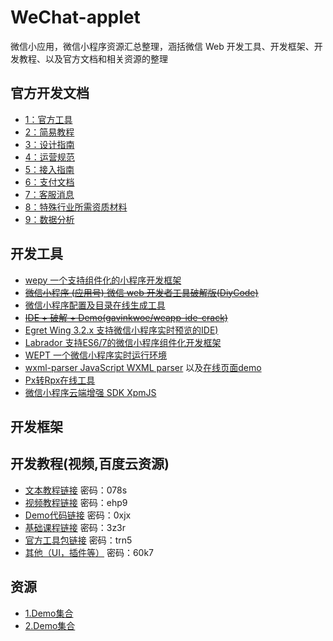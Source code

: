 # WeChat-applet
微信小应用，微信小程序资源汇总整理，涵括微信 Web 开发工具、开发框架、开发教程、以及官方文档和相关资源的整理
## 官方开发文档
- [1：官方工具](https://mp.weixin.qq.com/debug/wxadoc/dev/devtools/download.html?t=201714)
- [2：简易教程](https://mp.weixin.qq.com/debug/wxadoc/dev/)
- [3：设计指南](https://mp.weixin.qq.com/debug/wxadoc/design/index.html；在这里查看如何符合设计标准，仅供参考，非强制性；)
- [4：运营规范](https://mp.weixin.qq.com/debug/wxadoc/product/index.html；在这里查看禁止事项；)
- [5：接入指南](https://mp.weixin.qq.com/debug/wxadoc/introduction/index.html)
- [6：支付文档](https://pay.weixin.qq.com/wiki/doc/api/wxa/wxa_api.php?chapter=7_3&index=1)
- [7：客服消息](https://mp.weixin.qq.com/debug/wxadoc/introduction/custom.html?t=20161221 )  
- [8：特殊行业所需资质材料](https://mp.weixin.qq.com/debug/wxadoc/product/material.html?t=201714)
- [9：数据分析](https://mp.weixin.qq.com/debug/wxadoc/analysis/index.html?t=201714)

## 开发工具
- [wepy 一个支持组件化的小程序开发框架](https://github.com/wepyjs/wepy)
- ~~[微信小程序 (应用号) 微信 web 开发者工具破解版(DiyCode)](http://www.diycode.cc/topics/308)~~
- [微信小程序配置及目录在线生成工具](https://weapptool.com)
- ~~[IDE + 破解 + Demo(gavinkwoe/weapp-ide-crack)](https://github.com/gavinkwoe/weapp-ide-crack)~~
- [Egret Wing 3.2.x 支持微信小程序实时预览的IDE)](http://developer.egret.com/cn/github/egret-docs/Wing/update/update320/index.html)
- [Labrador 支持ES6/7的微信小程序组件化开发框架](https://github.com/maichong/labrador)
- [WEPT 一个微信小程序实时运行环境](https://github.com/chemzqm/wept)
- [wxml-parser JavaScript WXML parser](https://github.com/seanlong/wxml-parser) 以及[在线页面demo](https://seanlong.github.io/wxapp-page-editor)
- [Px转Rpx在线工具](http://allanguys.github.io/px2rpx)
- [微信小程序云端增强 SDK XpmJS ](https://github.com/xpmjs/xpmjs)
## 开发框架

## 开发教程(视频,百度云资源)
- [文本教程链接](http://pan.baidu.com/s/1qYk0Ubq)  密码：078s
- [视频教程链接](http://pan.baidu.com/s/1pLS2q63) 密码：ehp9
- [Demo代码链接](http://pan.baidu.com/s/1pLHDaNT) 密码：0xjx
- [基础课程链接](http://pan.baidu.com/s/1slwAnpz) 密码：3z3r
- [官方工具包链接](http://pan.baidu.com/s/1slaV6oP) 密码：trn5
- [其他（UI，插件等）](链接：http://pan.baidu.com/s/1mhKQFzy) 密码：60k7

## 资源
- [1.Demo集合](http://download.csdn.net/album/detail/3518)
- [2.Demo集合](http://download.csdn.net/album/detail/3536)

